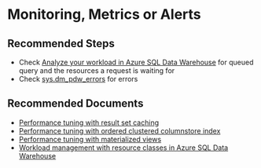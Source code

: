 <properties
    pageTitle="Monitoring, Metrics or Alerts"
    description="Monitoring, Metrics or Alerts"
    service="microsoft.sql"
    resource="servers"
    authors="saltug,mlee3gsd"
    ms.author="saltug,martinle"
    supportTopicIds="32635204"
    productPesIds="15818"
    displayOrder="33"
    selfHelpType="generic"
    resourceTags="datawarehouse"
    articleId="dw-performanceandqueryexecution-monitoringmetricsalerts.md"
    cloudEnvironments="public"
/>

# Monitoring, Metrics or Alerts

## **Recommended Steps**

* Check [Analyze your workload in Azure SQL Data Warehouse](https://docs.microsoft.com/azure/sql-data-warehouse/analyze-your-workload#queued-query-detection-and-other-dmvs) for queued query and the resources a request is waiting for
* Check [sys.dm_pdw_errors](https://docs.microsoft.com/sql/relational-databases/system-dynamic-management-views/sys-dm-pdw-errors-transact-sql?view=aps-pdw-2016-au7) for errors

## **Recommended Documents**

* [Performance tuning with result set caching](https://docs.microsoft.com/azure/sql-data-warehouse/performance-tuning-result-set-caching)
* [Performance tuning with ordered clustered columnstore index](https://docs.microsoft.com/azure/sql-data-warehouse/performance-tuning-ordered-cci)
* [Performance tuning with materialized views](https://docs.microsoft.com/azure/sql-data-warehouse/performance-tuning-materialized-views)
* [Workload management with resource classes in Azure SQL Data Warehouse](https://docs.microsoft.com/azure/sql-data-warehouse/resource-classes-for-workload-management)
